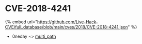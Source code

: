 # CVE-2018-4241
{% embed url="https://github.com/Live-Hack-CVE/full_database/blob/main/cves/2018/CVE-2018-4241.json" %}

* 0neday ~> [multi_path](https://www.alice-snow.ru/2018/database/cve-2018-4241/multi_path-0neday)